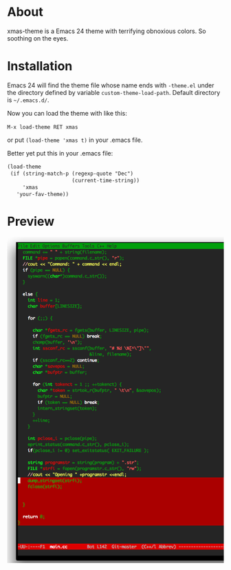 # About

xmas-theme is a Emacs 24 theme with terrifying obnoxious colors. So soothing on the eyes.

# Installation

Emacs 24 will find the theme file whose name ends with `-theme.el`
under the directory defined by variable `custom-theme-load-path`.
Default directory is `~/.emacs.d/`.

Now you can load the theme with like this:

`M-x load-theme RET xmas`

or put `(load-theme 'xmas t)` in your .emacs file.

Better yet put this in your .emacs file:

```
(load-theme
 (if (string-match-p (regexp-quote "Dec")
                     (current-time-string))
     'xmas
   'your-fav-theme))
```


# Preview

![Preview of xmas theme](/preview.png "Preview of xmas theme")
